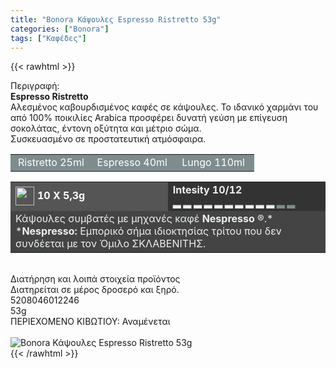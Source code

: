 ```yaml
---
title: "Bonora Κάψουλες Espresso Ristretto 53g"
categories: ["Bonora"]
tags: ["Καφέδες"]
---
```

{{< rawhtml >}}

<div class="sload69"><div class="product"><div id="sistatika">Περιγραφή:</div><div class="alltext"><strong>Espresso Ristretto<br></strong>Aλεσµένος καβουρδισµένος καφές σε κάψουλες. Το ιδανικό χαρµάνι του από 100% ποικιλίες Arabica προσφέρει δυνατή γεύση µε επίγευση σοκολάτας, έντονη οξύτητα και µέτριο σώµα.<br>Συσκευασµένο σε προστατευτική ατµόσφαιρα.</div><table style="border-collapse:collapse;width:100%" border="0" cellpadding="15px"><tbody><tr><td style="width:32.95%;background-color:#7e8c8d;text-align:center"><span style="color:#fff">Ristretto 25ml</span></td><td style="width:32.95%;text-align:center;background-color:#7e8c8d"><span style="color:#fff">Espresso 40ml</span></td><td style="width:32.95%;text-align:center;background-color:#7e8c8d"><span style="color:#fff">Lungo 110ml</span></td></tr></tbody></table><table style="border-collapse:collapse;width:100%" border="0" cellpadding="15px;"><tbody><tr><td style="width:49.55%;background-color:#555;vertical-align:middle"><strong><span style="color:#fff"><img style="margin-right:5px;vertical-align:middle" src="/media/icons/kaps.svg" width="30px" alt="">10 X 5,3g</span></strong></td><td style="width:49.65%;background-color:#333"><strong><span style="color:#ecf0f1">Intesity 10/12<br>▂ ▂ ▂ ▂ ▂ ▂ ▂ ▂ ▂ ▂ <span style="color:#7e8c8d">▂ ▂</span></span></strong></td></tr><tr><td style="width:49.55%;background-color:#444" colspan="2"><span style="color:#ecf0f1">Κάψουλες συµβατές µε µηχανές καφέ <strong>Nespresso</strong> ®.*</span><br><span style="color:#ecf0f1">*<strong>Nespresso:</strong> Εµπορικό σήµα ιδιοκτησίας τρίτου που δεv συνδέεται µε τον Όµιλο ΣΚΛΑΒΕΝΙΤΗΣ.</span></td></tr></tbody></table><div>&nbsp;</div><div id="loipa">Διατήρηση και λοιπά στοιχεία προϊόντος</div><div class="alltext">Διατηρείται σε µέρος δροσερό και ξηρό.</div><div id="barcode"><div id="barimage1"></div><span id="bartext">5208046012246</span></div><div id="varos"><div id="varosimage1"></div><span id="varostext">53g</span></div><div id="kivotio">ΠΕΡΙΕΧΟΜΕΝΟ ΚΙΒΩΤΙΟΥ: Αναμένεται</div><br><div class="pimg"><img alt="Bonora Κάψουλες Espresso Ristretto 53g" title="Bonora Κάψουλες Espresso Ristretto 53g" src="/media/images/bonora-espresso-ristretto-53g.jpg"></div></div></div>
{{< /rawhtml >}}


